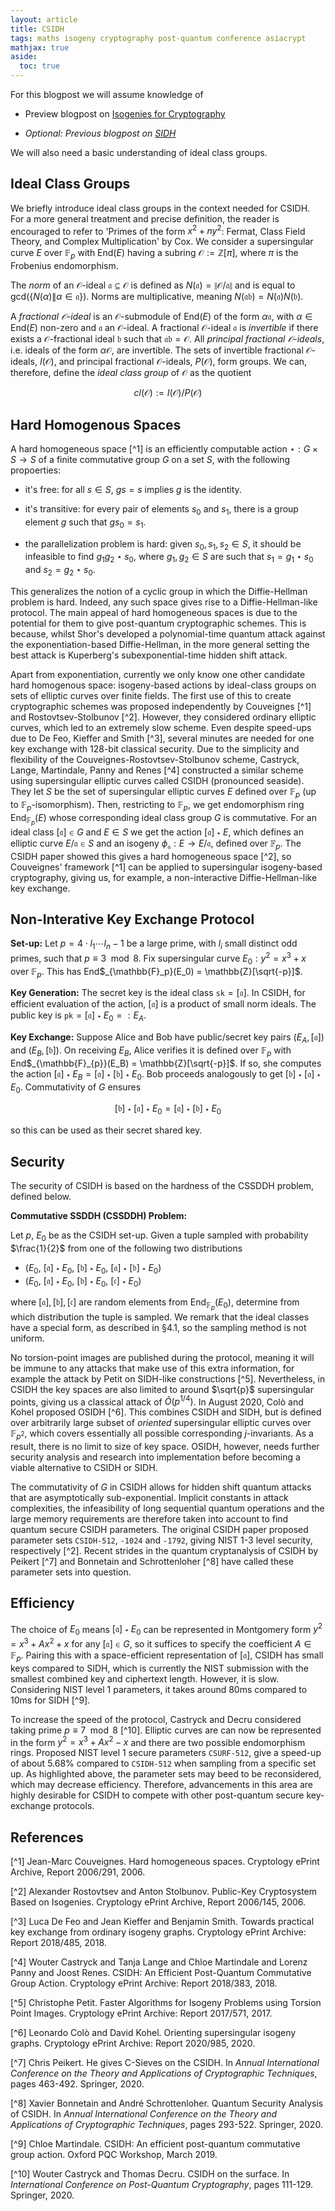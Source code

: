 ```yaml
---
layout: article
title: CSIDH
tags: maths isogeny cryptography post-quantum conference asiacrypt
mathjax: true
aside:
  toc: true
---
```


For this blogpost we will assume knowledge of

* Preview blogpost on [Isogenies for Cryptography](https://mariascrs.github.io/2020/11/06/isogenies-for-crypto.html)

* *Optional: Previous blogpost on [SIDH](https://mariascrs.github.io/2020/12/04/sidh.html)*

We will also need a basic understanding of ideal class groups. 

## Ideal Class Groups

We briefly introduce ideal class groups in the context needed for CSIDH. For a more general treatment and precise definition, the reader is encouraged to refer to 'Primes of the form $x^2 + ny^2$: Fermat, Class Field Theory, and Complex Multiplication' by Cox. We consider a supersingular curve $E$ over $\mathbb{F}_p$ with End($E$) having a subring $\mathcal{O} := \mathbb{Z}[\pi]$, where $\pi$ is the Frobenius endomorphism.  

The *norm* of an $\mathcal{O}$-ideal $\mathfrak{a} \subseteq \mathcal{O}$ is defined as $N(\mathfrak{a}) = \|\mathcal{O}/\mathfrak{a}\|$ and is equal to gcd$(\{N(\alpha) \| \alpha \in \mathfrak{a} \})$. Norms are multiplicative, meaning $N(\mathfrak{a}\mathfrak{b}) = N(\mathfrak{a})N(\mathfrak{b})$.

A *fractional $\mathcal{O}$-ideal* is an $\mathcal{O}$-submodule of End($E$) of the form $\alpha \mathfrak{a}$, with $\alpha \in \text{End}(E)$ non-zero and $\mathfrak{a}$ an $\mathcal{O}$-ideal. A fractional $\mathcal{O}$-ideal $\mathfrak{a}$ is *invertible* if there exists a $\mathcal{O}$-fractional ideal $\mathfrak{b}$ such that $\mathfrak{a}\mathfrak{b} = \mathcal{O}$. All *principal fractional $\mathcal{O}$-ideals*, i.e. ideals of the form $\alpha \mathcal{O}$, are invertible. The sets of invertible fractional $\mathcal{O}$-ideals, $I(\mathcal{O})$, and principal fractional $\mathcal{O}$-ideals, $P(\mathcal{O})$, form groups. 
We can, therefore, define the *ideal class group* of $\mathcal{O}$ as the quotient

$$
cl(\mathcal{O}) := I(\mathcal{O})/P(\mathcal{O})
$$

## Hard Homogenous Spaces

A hard homogeneous space [^1] is an efficiently computable action $\star: G \times S \rightarrow S$ of a finite commutative group $G$ on a set $S$, with the following propoerties:

* it's free: for all $s \in S$, $gs = s$ implies $g$ is the identity. 

* it's transitive: for every pair of elements $s_0$ and $s_1$, there is a group element $g$ such that $gs_0 = s_1$. 

* the parallelization problem is hard: given $s_0, s_1, s_2 \in S$, it should be infeasible to find $g_1g_2 \star s_0$, where $g_1, g_2 \in S$ are such that $s_1 = g_1 \star s_0$ and $s_2 = g_2 \star s_0$. 

This generalizes the notion of a cyclic group in which the Diffie-Hellman problem is hard. Indeed, any such space gives rise to a Diffie-Hellman-like protocol. The main appeal of hard homogeneous spaces is due to the potential for them to give post-quantum cryptographic schemes. This is because, whilst Shor's developed a polynomial-time quantum attack against the exponentiation-based Diffie-Hellman, in the more general setting the best attack is Kuperberg's subexponential-time hidden shift attack.

Apart from exponentiation, currently we only know one other candidate hard homogenous space: isogeny-based actions by ideal-class groups on sets of elliptic curves over finite fields. The first use of this to create cryptographic schemes was proposed independently by Couveignes [^1] and Rostovtsev-Stolbunov [^2]. However, they considered ordinary elliptic curves, which led to an extremely slow scheme. Even despite speed-ups due to De Feo, Kieffer and Smith [^3], several minutes are needed for one key exchange with 128-bit classical security. Due to the simplicity and flexibility of the Couveignes-Rostovtsev-Stolbunov scheme, Castryck, Lange, Martindale, Panny and Renes [^4] constructed a similar scheme using supersingular elliptic curves called CSIDH (pronounced seaside). They let $S$ be the set of supersingular elliptic curves $E$ defined over $\mathbb{F}_p$ (up to $\mathbb{F}_{p}$-isomorphism). Then, restricting to $\mathbb{F}_p$, we get endomorphism ring End$_{\mathbb{F}_p}(E)$ whose corresponding ideal class group $G$ is commutative. For an ideal class $[\mathfrak{a}] \in G$ and $E \in S$ we get the action $[\mathfrak{a}] \star E$, which defines an elliptic curve $E/\mathfrak{a} \in S$ and an isogeny $\phi_{\mathfrak{a}}: E \rightarrow E/\mathfrak{a}$, defined over $\mathbb{F}_p$. The CSIDH paper showed this gives a hard homogeneous space [^2], so Couveignes' framework [^1] can be applied to supersingular isogeny-based cryptography, giving us, for example, a non-interactive Diffie-Hellman-like key exchange. 

## Non-Interative Key Exchange Protocol

**Set-up:** Let $p = 4\cdot l_1\cdots l_n - 1$ be a large prime, with $l_i$ small distinct odd primes, such that $p \equiv 3 \mod 8$. Fix supersingular curve $E_0: y^2 = x^3 + x$ over $\mathbb{F}_{p}$. This has End$_{\mathbb{F}_p}(E_0) = \mathbb{Z}[\sqrt{-p}]$.

**Key Generation:** The secret key is the ideal class $\texttt{sk} = [\mathfrak{a}]$. In CSIDH, for efficient evaluation of the action, $[\mathfrak{a}]$ is a product of small norm ideals. The public key is $\texttt{pk} = [\mathfrak{a}] \star E_0 =: E_A$. 

**Key Exchange:** Suppose Alice and Bob have public/secret key pairs $(E_A, [\mathfrak{a}])$ and $(E_B, [\mathfrak{b}])$. On receiving $E_B$, Alice verifies it is defined over $\mathbb{F}_{p}$ with End$_{\mathbb{F}_{p}}(E_B) = \mathbb{Z}[\sqrt{-p}]$. If so, she computes the action $[\mathfrak{a}]\star E_B = [\mathfrak{a}]\star [\mathfrak{b}]\star E_0$. Bob proceeds analogously to get $[\mathfrak{b}]\star [\mathfrak{a}]\star E_0$. Commutativity of $G$ ensures

$$
[\mathfrak{b}]\star [\mathfrak{a}]\star E_0 = [\mathfrak{a}]\star [\mathfrak{b}]\star E_0
$$

so this can be used as their secret shared key. 

## Security

The security of CSIDH is based on the hardness of the CSSDDH problem, defined below. 

**Commutative SSDDH (CSSDDH) Problem:**

Let $p$, $E_0$ be as the CSIDH set-up. Given a tuple sampled with probability $\frac{1}{2}$ from one of the following two distributions 
* ($E_0$, $[\mathfrak{a}]\star E_0$, $[\mathfrak{b}] \star E_0$, $[\mathfrak{a}]\star [\mathfrak{b}]\star E_0$)
* ($E_0$, $[\mathfrak{a}]\star E_0$, $[\mathfrak{b}] \star E_0$, $[\mathfrak{c}]\star E_0$)

where $[\mathfrak{a}], [\mathfrak{b}], [\mathfrak{c}]$ are random elements from End$_{\mathbb{F}_p}(E_0)$, determine from which distribution the tuple is sampled. We remark that the ideal classes have a special form, as described in §4.1, so the sampling method is not uniform. 

No torsion-point images are published during the protocol, meaning it will be immune to any attacks that make use of this extra information, for example the attack by Petit on SIDH-like constructions [^5]. Nevertheless, in CSIDH the key spaces are also limited to around $\sqrt{p}$ supersingular points, giving us a classical attack of $\tilde{O}(p^{1/4})$. In August 2020, Colò and Kohel proposed OSIDH [^6]. This combines CSIDH and SIDH, but is defined over arbitrarily large subset of *oriented* supersingular elliptic curves over $\mathbb{F}_{p^2}$, which covers essentially all possible corresponding $j$-invariants. As a result, there is no limit to size of key space. OSIDH, however, needs further security analysis and research into implementation before becoming a viable alternative to CSIDH or SIDH. 

The commutativity of $G$ in CSIDH allows for hidden shift quantum attacks that are asymptotically sub-exponential. Implicit constants in attack complexities, the infeasibility of long sequential quantum operations and the large memory requirements are therefore taken into account to find quantum secure CSIDH parameters. The original CSIDH paper proposed parameter sets $\texttt{CSIDH-512}$, $\texttt{-1024}$ and $\texttt{-1792}$, giving NIST 1-3 level security, respectively [^2]. Recent strides in the quantum cryptanalysis of CSIDH by Peikert [^7] and Bonnetain and Schrottenloher [^8] have called these parameter sets into question. 

## Efficiency 

The choice of $E_0$ means $[\mathfrak{a}] \star E_0$ can be represented in Montgomery form $y^2 = x^3 + Ax^2 + x$ for any $[\mathfrak{a}] \in G$, so it suffices to specify the coefficient $A \in \mathbb{F}_p$. Pairing this with a space-efficient representation of $[\mathfrak{a}]$, CSIDH has small keys compared to SIDH, which is currently the NIST submission with the smallest combined key and ciphertext length. However, it is slow. Considering NIST level 1 parameters, it takes around 80ms compared to 10ms for SIDH [^9]. 

To increase the speed of the protocol, Castryck and Decru considered taking prime $p \equiv 7 \mod 8$ [^10]. Elliptic curves are can now be represented in the form $y^2 = x^3 +Ax^2 -x$ and there are two possible endomorphism rings. Proposed NIST level 1 secure parameters $\texttt{CSURF-512}$, give a speed-up of about 5.68\% compared to $\texttt{CSIDH-512}$ when sampling from a specific set up.  As highlighted above, the parameter sets may beed to be reconsidered, which may decrease efficiency. Therefore, advancements in this area are highly desirable for CSIDH to compete with other post-quantum secure key-exchange protocols.

## References

[^1] Jean-Marc Couveignes. Hard homogeneous spaces. Cryptology ePrint Archive, Report 2006/291, 2006. 

[^2] Alexander Rostovtsev and Anton Stolbunov. Public-Key Cryptosystem Based on Isogenies. Cryptology ePrint Archive, Report 2006/145, 2006. 

[^3] Luca De Feo and Jean Kieffer and Benjamin Smith. Towards practical key exchange from ordinary isogeny graphs. Cryptology ePrint Archive: Report 2018/485, 2018. 

[^4] Wouter Castryck and Tanja Lange and Chloe Martindale and Lorenz Panny and Joost Renes. CSIDH: An Efficient Post-Quantum Commutative Group Action. Cryptology ePrint Archive: Report 2018/383, 2018.

[^5] Christophe Petit. Faster Algorithms for Isogeny Problems using Torsion Point Images. Cryptology ePrint Archive: Report 2017/571, 2017.

[^6] Leonardo Colò and David Kohel. Orienting supersingular isogeny graphs. Cryptology ePrint Archive: Report 2020/985, 2020.

[^7] Chris Peikert. He gives C-Sieves on the CSIDH. In *Annual International Conference on the Theory and Applications of Cryptographic Techniques*, pages 463-492. Springer, 2020.

[^8] Xavier Bonnetain and André Schrottenloher. Quantum Security Analysis of CSIDH. In *Annual International Conference on the Theory and Applications of Cryptographic Techniques*, pages 293-522. Springer, 2020.

[^9] Chloe Martindale. CSIDH: An efficient post-quantum commutative group action. Oxford PQC Workshop, March 2019. 

[^10] Wouter Castryck and Thomas Decru. CSIDH on the surface. In *International Conference on Post-Quantum Cryptography*, pages 111-129. Springer, 2020.
